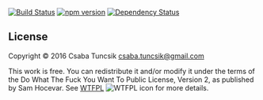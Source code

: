 [![Build Status](https://travis-ci.org/cstuncsik/es6-node-module-boilerplate=master)](https://travis-ci.org/cstuncsik/es6-node-module-boilerplate) [![npm version](https://badge.fury.io/js/es6-node-module-boilerplate.svg)](https://badge.fury.io/js/es6-node-module-boilerplate) [![Dependency Status](https://www.versioneye.com/user/projects/56e5bca7df573d003a5f5f99/badge.svg?style=flat)](https://www.versioneye.com/user/projects/56e5bca7df573d003a5f5f99)

## License

Copyright © 2016 Csaba Tuncsik <csaba.tuncsik@gmail.com>

This work is free. You can redistribute it and/or modify it under the
terms of the Do What The Fuck You Want To Public License, Version 2,
as published by Sam Hocevar. See [WTFPL](http://www.wtfpl.net) ![WTFPL icon](http://i.imgur.com/AsWaQQl.png) for more details.
